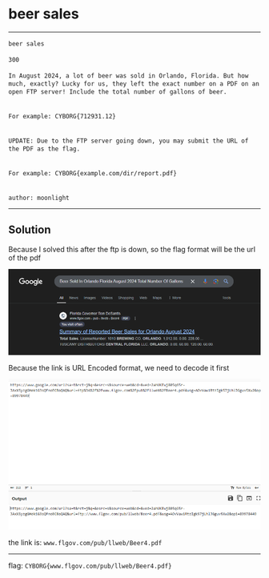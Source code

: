 # beer sales
---

```
beer sales

300

In August 2024, a lot of beer was sold in Orlando, Florida. But how much, exactly? Lucky for us, they left the exact number on a PDF on an open FTP server! Include the total number of gallons of beer.

ㅤ
For example: CYBORG{712931.12}

ㅤ
UPDATE: Due to the FTP server going down, you may submit the URL of the PDF as the flag.

ㅤ
For example: CYBORG{example.com/dir/report.pdf}

ㅤ
author: moonlight
```
---
## Solution
Because I solved this after the ftp is down, so the flag format will be the url of the pdf

![beer](image.png)

Because the link is URL Encoded format, we need to decode it first

![urlencode](image-1.png)

the link is: 
`www.flgov.com/pub/llweb/Beer4.pdf`

---

flag: `CYBORG{www.flgov.com/pub/llweb/Beer4.pdf}`